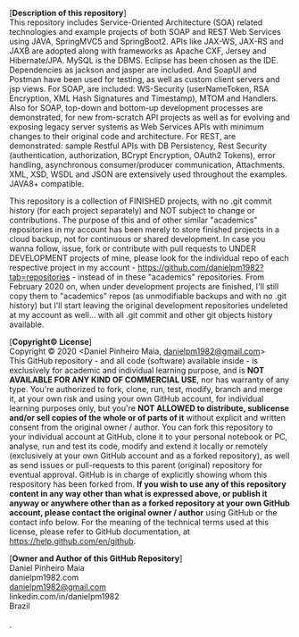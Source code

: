 [**Description of this repository**]<br>
This repository includes Service-Oriented Architecture (SOA) related technologies and example projects of both SOAP and REST Web Services using JAVA, SpringMVC5 and SpringBoot2. APIs like JAX-WS, JAX-RS and JAXB are adopted along with frameworks as Apache CXF, Jersey and Hibernate/JPA. MySQL is the DBMS. Eclipse has been chosen as the IDE. Dependencies as jackson and jasper are included. And SoapUI and Postman have been used for testing, as well as custom client servers and jsp views. For SOAP, are included: WS-Security (userNameToken, RSA Encryption, XML Hash Signatures and Timestamp), MTOM and Handlers. Also for SOAP, top-down and bottom-up development processes are demonstrated, for new from-scratch API projects as well as for evolving and exposing legacy server systems as Web Services APIs with minimum changes to their original code and architecture. For REST, are demonstrated: sample Restful APIs with DB Persistency, Rest Security (authentication, authorization, BCrypt Encryption, OAuth2 Tokens), error handling, asynchronous consumer/producer communication, Attachments. XML, XSD, WSDL and JSON are extensively used throughout the examples. JAVA8+ compatible.

This repository is a collection of FINISHED projects, with no .git commit history (for each project separately) and NOT subject to change or contributions. The purpose of this and of other similar "academics" repositories in my account has been merely to store finished projects in a cloud backup, not for continuous or shared development. In case you wanna follow, issue, fork or contribute with pull requests to UNDER DEVELOPMENT projects of mine, please look for the individual repo of each respective project in my account - https://github.com/danielpm1982?tab=repositories - instead of in these "academics" repositories. From February 2020 on, when under development projects are finished, I'll still copy them to "academics" repos (as unmodifiable backups and with no .git history) but I'll start leaving the original development repositories undeleted at my account as well... with all .git commit and other git objects history available.

[**Copyright© License**]<br>
Copyright © 2020 <Daniel Pinheiro Maia, danielpm1982@gmail.com><br>
This GitHub repository - and all code (software) available inside - is exclusively for academic and individual learning purpose, and is **NOT AVAILABLE FOR ANY KIND OF COMMERCIAL USE**, nor has warranty of any type. You're authorized to fork, clone, run, test, modify, branch and merge it, at your own risk and using your own GitHub account, for individual learning purposes only, but you're **NOT ALLOWED to distribute, sublicense and/or sell copies of the whole or of parts of it** without explicit and written consent from the original owner / author. You can fork this repository to your individual account at GitHub, clone it to your personal notebook or PC, analyse, run and test its code, modify and extend it locally or remotely (exclusively at your own GitHub account and as a forked repository), as well as send issues or pull-requests to this parent (original) repository for eventual approval. GitHub is in charge of explicitly showing whom this respository has been forked from. **If you wish to use any of this repository content in any way other than what is expressed above, or publish it anyway or anywhere other than as a forked repository at your own GitHub account, please contact the original owner / author** using GitHub or the contact info below. For the meaning of the technical terms used at this license, please refer to GitHub documentation, at https://help.github.com/en/github.

[**Owner and Author of this GitHub Repository**]<br>
Daniel Pinheiro Maia<br>
danielpm1982.com<br>
danielpm1982@gmail.com<br>
linkedin.com/in/danielpm1982<br>
Brazil<br>
<br>
.
